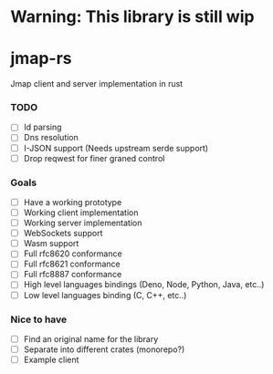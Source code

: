 # Warning: This library is still wip
# jmap-rs

Jmap client and server implementation in rust

### TODO
- [ ] Id parsing
- [ ] Dns resolution
- [ ] I-JSON support (Needs upstream serde support)
- [ ] Drop reqwest for finer graned control

### Goals
- [ ] Have a working prototype
- [ ] Working client implementation
- [ ] Working server implementation
- [ ] WebSockets support
- [ ] Wasm support
- [ ] Full rfc8620 conformance
- [ ] Full rfc8621 conformance
- [ ] Full rfc8887 conformance
- [ ] High level languages bindings (Deno, Node, Python, Java, etc..)
- [ ] Low level languages binding (C, C++, etc..)

### Nice to have
- [ ] Find an original name for the library
- [ ] Separate into different crates (monorepo?)
- [ ] Example client
